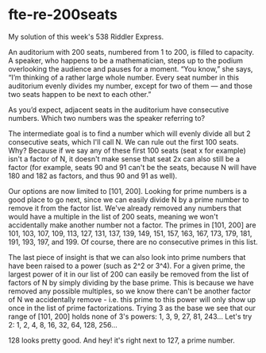 # fte-re-200seats
My solution of this week's 538 Riddler Express.

An auditorium with 200 seats, numbered from 1 to 200, is filled to capacity. A speaker, who happens to be a mathematician, steps up to the podium overlooking the audience and pauses for a moment. “You know,” she says, “I’m thinking of a rather large whole number. Every seat number in this auditorium evenly divides my number, except for two of them — and those two seats happen to be next to each other.”

As you’d expect, adjacent seats in the auditorium have consecutive numbers. Which two numbers was the speaker referring to?

The intermediate goal is to find a number which will evenly divide all but 2 consecutive seats, which I'll call N. We can rule out the first 100 seats. Why? Because if we say any of these first 100 seats (seat x for example) isn't a factor of N, it doesn't make sense that seat 2x can also still be a factor (for example, seats 90 and 91 can't be the seats, because N will have 180 and 182 as factors, and thus 90 and 91 as well).

Our options are now limited to [101, 200]. Looking for prime numbers is a good place to go next, since we can easily divide N by a prime number to remove it from the factor list. We've already removed any numbers that would have a multiple in the list of 200 seats, meaning we won't accidentally make another number not a factor. The primes in [101, 200] are 101, 103, 107, 109, 113, 127, 131, 137, 139, 149, 151, 157, 163, 167, 173, 179, 181, 191, 193, 197, and 199. Of course, there are no consecutive primes in this list.

The last piece of insight is that we can also look into prime numbers that have been raised to a power (such as 2^2 or 3^4). For a given prime, the largest power of it in our list of 200 can easily be removed from the list of factors of N by simply dividing by the base prime. This is because we have removed any possible multiples, so we know there can't be another factor of N we accidentally remove - i.e. this prime to this power will only show up once in the list of prime factorizations. Trying 3 as the base we see that our range of [101, 200] holds none of 3's powers: 1, 3, 9, 27, 81, 243... Let's try 2: 1, 2, 4, 8, 16, 32, 64, 128, 256...

128 looks pretty good. And hey! it's right next to 127, a prime number.
